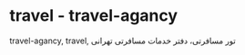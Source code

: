 
<h1>travel - travel-agancy </h1>
<p> travel-agancy, travel, تور مسافرتی، دفتر خدمات مسافرتی تهرانی </p>

